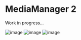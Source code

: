 # MediaManager 2

Work in progress...

![image](https://github.com/TatuLaras/MediaManager2-electron/assets/34749827/60fe664f-fd60-484f-9d99-8e6966171655)
![image](https://github.com/TatuLaras/MediaManager2-electron/assets/34749827/4a72b67e-f0c9-41dc-9481-3f546b504d7f)
![image](https://github.com/TatuLaras/MediaManager2-electron/assets/34749827/db2c3017-ebbb-4cda-85a6-363d3e659447)
